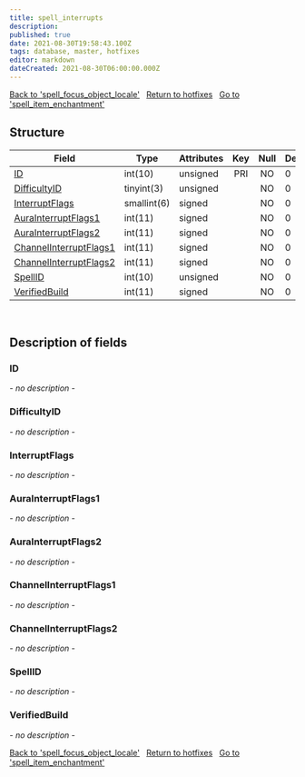 ```yaml
---
title: spell_interrupts
description: 
published: true
date: 2021-08-30T19:58:43.100Z
tags: database, master, hotfixes
editor: markdown
dateCreated: 2021-08-30T06:00:00.000Z
---
```


<a href="https://dev.trinitycore.info/en/database/master/hotfixes/spell_focus_object_locale" class="mt-5 v-btn v-btn--depressed v-btn--flat v-btn--outlined theme--light v-size--default darkblue--text text--lighten-3"><span class="v-btn__content"><i aria-hidden="true" class="v-icon notranslate v-icon--left mdi mdi-arrow-left theme--light"></i><span>Back to 'spell_focus_object_locale'</span></span></a>&nbsp;&nbsp;&nbsp;<a href="https://dev.trinitycore.info/en/database/master/hotfixes/home" class="mt-5 v-btn v-btn--depressed v-btn--flat v-btn--outlined theme--light v-size--default darkblue--text text--lighten-3"><span class="v-btn__content"><i aria-hidden="true" class="v-icon notranslate v-icon--left mdi mdi-home-outline theme--light"></i><span>Return to hotfixes</span></span></a>&nbsp;&nbsp;&nbsp;<a href="https://dev.trinitycore.info/en/database/master/hotfixes/spell_item_enchantment" class="mt-5 v-btn v-btn--depressed v-btn--flat v-btn--outlined theme--light v-size--default darkblue--text text--lighten-3"><span class="v-btn__content"><span>Go to 'spell_item_enchantment'</span><i aria-hidden="true" class="v-icon notranslate v-icon--right mdi mdi-arrow-right theme--light"></i></span></a>

## Structure

| Field | Type | Attributes | Key | Null | Default | Extra | Comment |
| --- | --- | --- | :---: | :---: | --- | --- | --- |
| [ID](#id) | int(10) | unsigned | PRI | NO | 0 |  |  |
| [DifficultyID](#difficultyid) | tinyint(3) | unsigned |  | NO | 0 |  |  |
| [InterruptFlags](#interruptflags) | smallint(6) | signed |  | NO | 0 |  |  |
| [AuraInterruptFlags1](#aurainterruptflags1) | int(11) | signed |  | NO | 0 |  |  |
| [AuraInterruptFlags2](#aurainterruptflags2) | int(11) | signed |  | NO | 0 |  |  |
| [ChannelInterruptFlags1](#channelinterruptflags1) | int(11) | signed |  | NO | 0 |  |  |
| [ChannelInterruptFlags2](#channelinterruptflags2) | int(11) | signed |  | NO | 0 |  |  |
| [SpellID](#spellid) | int(10) | unsigned |  | NO | 0 |  |  |
| [VerifiedBuild](#verifiedbuild) | int(11) | signed |  | NO | 0 |  |  |
&nbsp;
## Description of fields

### ID
*- no description -*
&nbsp;

### DifficultyID
*- no description -*
&nbsp;

### InterruptFlags
*- no description -*
&nbsp;

### AuraInterruptFlags1
*- no description -*
&nbsp;

### AuraInterruptFlags2
*- no description -*
&nbsp;

### ChannelInterruptFlags1
*- no description -*
&nbsp;

### ChannelInterruptFlags2
*- no description -*
&nbsp;

### SpellID
*- no description -*
&nbsp;

### VerifiedBuild
*- no description -*
&nbsp;

<a href="https://dev.trinitycore.info/en/database/master/hotfixes/spell_focus_object_locale" class="mt-5 v-btn v-btn--depressed v-btn--flat v-btn--outlined theme--light v-size--default darkblue--text text--lighten-3"><span class="v-btn__content"><i aria-hidden="true" class="v-icon notranslate v-icon--left mdi mdi-arrow-left theme--light"></i><span>Back to 'spell_focus_object_locale'</span></span></a>&nbsp;&nbsp;&nbsp;<a href="https://dev.trinitycore.info/en/database/master/hotfixes/home" class="mt-5 v-btn v-btn--depressed v-btn--flat v-btn--outlined theme--light v-size--default darkblue--text text--lighten-3"><span class="v-btn__content"><i aria-hidden="true" class="v-icon notranslate v-icon--left mdi mdi-home-outline theme--light"></i><span>Return to hotfixes</span></span></a>&nbsp;&nbsp;&nbsp;<a href="https://dev.trinitycore.info/en/database/master/hotfixes/spell_item_enchantment" class="mt-5 v-btn v-btn--depressed v-btn--flat v-btn--outlined theme--light v-size--default darkblue--text text--lighten-3"><span class="v-btn__content"><span>Go to 'spell_item_enchantment'</span><i aria-hidden="true" class="v-icon notranslate v-icon--right mdi mdi-arrow-right theme--light"></i></span></a>

